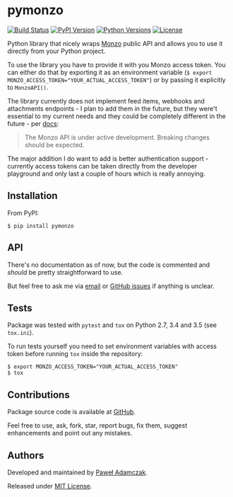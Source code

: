 # pymonzo
[![Build Status](https://img.shields.io/travis/pawelad/pymonzo.svg)][travis]
[![PyPI Version](https://img.shields.io/pypi/v/pymonzo.svg)][pypi]
[![Python Versions](https://img.shields.io/pypi/pyversions/pymonzo.svg)][pypi]
[![License](https://img.shields.io/github/license/pawelad/pymonzo.svg)][license]

Python library that nicely wraps [Monzo][monzo] public API and allows you to use
it directly from your Python project.

To use the library you have to provide it with you Monzo access token. You can
either do that by exporting it as an environment variable
(`$ export MONZO_ACCESS_TOKEN="YOUR_ACTUAL_ACCESS_TOKEN"`) or by passing it
explicitly to `MonzoAPI()`.

The library currently does not implement feed items, webhooks and attachments
endpoints - I plan to add them in the future, but they were't essential to my
current needs and they could be completely different in the future - per
[docs][monzo docs inroduction]:
> The Monzo API is under active development. Breaking changes should be expected.

The major addition I do want to add is better authentication support - currently
access tokens can be taken directly from the developer playground and only last
a couple of hours which is really annoying.

## Installation
From PyPI:
```shell
$ pip install pymonzo
```

## API
There's no documentation as of now, but the code is commented and
*should* be pretty straightforward to use.

But feel free to ask me via [email](mailto:pawel.adamczak@sidnet.info) or 
[GitHub issues][github add issue] if anything is unclear.

## Tests
Package was tested with `pytest` and `tox` on Python 2.7, 3.4 and 3.5
(see `tox.ini`).

To run tests yourself you need to set environment variables with access token
before running `tox` inside the repository:
```shell
$ export MONZO_ACCESS_TOKEN="YOUR_ACTUAL_ACCESS_TOKEN"
$ tox
```

## Contributions
Package source code is available at [GitHub][github].

Feel free to use, ask, fork, star, report bugs, fix them, suggest enhancements
and point out any mistakes.

## Authors
Developed and maintained by [Paweł Adamczak][pawelad].

Released under [MIT License][license].


[travis]: https://travis-ci.org/pawelad/pymonzo
[pypi]: https://pypi.python.org/pypi/pymonzo
[license]: https://github.com/pawelad/pymonzo/blob/master/LICENSE
[monzo]: https://monzo.com/
[monzo docs inroduction]: https://monzo.com/docs/#introduction
[github add issue]: https://github.com/pawelad/pymonzo/issues/new
[github]: https://github.com/pawelad/pymonzo
[pawelad]: https://github.com/pawelad
